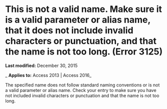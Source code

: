 
# This is not a valid name. Make sure it is a valid parameter or alias name, that it does not include invalid characters or punctuation, and that the name is not too long. (Error 3125)

 **Last modified:** December 30, 2015

 _ **Applies to:** Access 2013 | Access 2016_

The specified name does not follow standard naming conventions or is not a valid parameter or alias name. Check your entry to make sure you have not included invalid characters or punctuation and that the name is not too long.

